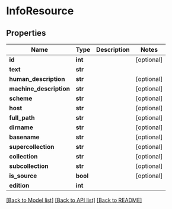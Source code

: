 # InfoResource

## Properties
Name | Type | Description | Notes
------------ | ------------- | ------------- | -------------
**id** | **int** |  | [optional] 
**text** | **str** |  | 
**human_description** | **str** |  | [optional] 
**machine_description** | **str** |  | [optional] 
**scheme** | **str** |  | [optional] 
**host** | **str** |  | [optional] 
**full_path** | **str** |  | [optional] 
**dirname** | **str** |  | [optional] 
**basename** | **str** |  | [optional] 
**supercollection** | **str** |  | [optional] 
**collection** | **str** |  | [optional] 
**subcollection** | **str** |  | [optional] 
**is_source** | **bool** |  | [optional] 
**edition** | **int** |  | 

[[Back to Model list]](../README.md#documentation-for-models) [[Back to API list]](../README.md#documentation-for-api-endpoints) [[Back to README]](../README.md)


